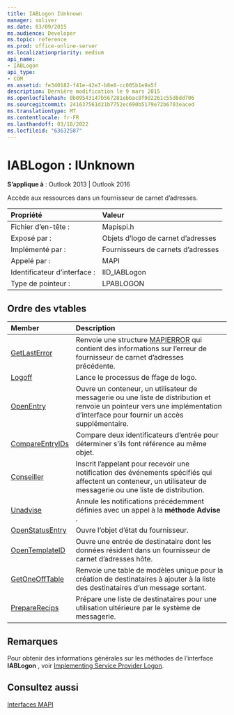 ```yaml
---
title: IABLogon IUnknown
manager: soliver
ms.date: 03/09/2015
ms.audience: Developer
ms.topic: reference
ms.prod: office-online-server
ms.localizationpriority: medium
api_name:
- IABLogon
api_type:
- COM
ms.assetid: fe340182-f41e-42e7-b8e8-cc005b1e9a5f
description: Dernière modification le 9 mars 2015
ms.openlocfilehash: 0b09543147b567281ebbac8f9d2261c55d8dd706
ms.sourcegitcommit: 241637561d21b7752ec690b5179e72b6703eaced
ms.translationtype: MT
ms.contentlocale: fr-FR
ms.lasthandoff: 03/18/2022
ms.locfileid: "63632587"
---
```

# <a name="iablogon--iunknown"></a>IABLogon : IUnknown

  
  
**S’applique à** : Outlook 2013 | Outlook 2016 
  
Accède aux ressources dans un fournisseur de carnet d’adresses.
  
|Propriété |Valeur |
|:-----|:-----|
|Fichier d’en-tête :  <br/> |Mapispi.h  <br/> |
|Exposé par :  <br/> |Objets d’logo de carnet d’adresses  <br/> |
|Implémenté par :  <br/> |Fournisseurs de carnets d’adresses  <br/> |
|Appelé par :  <br/> |MAPI  <br/> |
|Identificateur d’interface :  <br/> |IID_IABLogon  <br/> |
|Type de pointeur :  <br/> |LPABLOGON  <br/> |
   
## <a name="vtable-order"></a>Ordre des vtables

|Member | Description |
|:-----|:-----|
|[GetLastError](iablogon-getlasterror.md) <br/> |Renvoie une structure [MAPIERROR](mapierror.md) qui contient des informations sur l’erreur de fournisseur de carnet d’adresses précédente. |
|[Logoff](iablogon-logoff.md) <br/> |Lance le processus de ffage de logo. |
|[OpenEntry](iablogon-openentry.md) <br/> |Ouvre un conteneur, un utilisateur de messagerie ou une liste de distribution et renvoie un pointeur vers une implémentation d’interface pour fournir un accès supplémentaire. |
|[CompareEntryIDs](iablogon-compareentryids.md) <br/> |Compare deux identificateurs d’entrée pour déterminer s’ils font référence au même objet. |
|[Conseiller](iablogon-advise.md) <br/> |Inscrit l’appelant pour recevoir une notification des événements spécifiés qui affectent un conteneur, un utilisateur de messagerie ou une liste de distribution. |
|[Unadvise](iablogon-unadvise.md) <br/> |Annule les notifications précédemment définies avec un appel à la **méthode Advise** . |
|[OpenStatusEntry](iablogon-openstatusentry.md) <br/> |Ouvre l’objet d’état du fournisseur. |
|[OpenTemplateID](iablogon-opentemplateid.md) <br/> |Ouvre une entrée de destinataire dont les données résident dans un fournisseur de carnet d’adresses hôte. |
|[GetOneOffTable](iablogon-getoneofftable.md) <br/> |Renvoie une table de modèles unique pour la création de destinataires à ajouter à la liste des destinataires d’un message sortant. |
|[PrepareRecips](iablogon-preparerecips.md) <br/> |Prépare une liste de destinataires pour une utilisation ultérieure par le système de messagerie. |
   
## <a name="remarks"></a>Remarques

Pour obtenir des informations générales sur les méthodes de l’interface **IABLogon** , voir [Implementing Service Provider Logon](implementing-service-provider-logon.md).
  
## <a name="see-also"></a>Consultez aussi



[Interfaces MAPI](mapi-interfaces.md)

